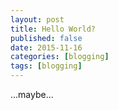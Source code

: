 ```yaml
---
layout: post
title: Hello World?
published: false
date: 2015-11-16
categories: [blogging]
tags: [blogging]
---
```


...maybe...
